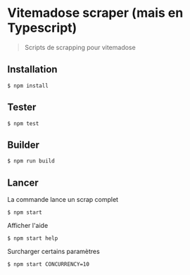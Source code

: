 Vitemadose scraper (mais en Typescript)
========

> Scripts de scrapping pour vitemadose

Installation
------------

    $ npm install

Tester
------

    $ npm test

Builder
-------

    $ npm run build

Lancer
------

La commande lance un scrap complet

    $ npm start

Afficher l'aide

    $ npm start help

Surcharger certains paramètres

    $ npm start CONCURRENCY=10
